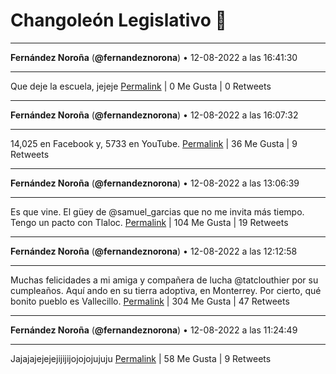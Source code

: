# Changoleón Legislativo 🙈
*****
**Fernández Noroña** (**@fernandeznorona**) • 12-08-2022 a las 16:41:30
*****
Que deje la escuela, jejeje
[Permalink](https://twitter.com/fernandeznorona/status/1558252368558374917) | 0 Me Gusta | 0 Retweets
*****
**Fernández Noroña** (**@fernandeznorona**) • 12-08-2022 a las 16:07:32
*****
14,025 en Facebook y, 5733 en YouTube.
[Permalink](https://twitter.com/fernandeznorona/status/1558243822848598018) | 36 Me Gusta | 9 Retweets
*****
**Fernández Noroña** (**@fernandeznorona**) • 12-08-2022 a las 13:06:39
*****
Es que vine. El güey de @samuel_garcias que no me invita más tiempo. Tengo un pacto con Tlaloc.
[Permalink](https://twitter.com/fernandeznorona/status/1558198301731590144) | 104 Me Gusta | 19 Retweets
*****
**Fernández Noroña** (**@fernandeznorona**) • 12-08-2022 a las 12:12:58
*****
Muchas felicidades a mi amiga y compañera de lucha @tatclouthier por su cumpleaños. Aquí ando en su tierra adoptiva, en Monterrey. Por cierto, qué bonito pueblo es Vallecillo.
[Permalink](https://twitter.com/fernandeznorona/status/1558184791534600193) | 304 Me Gusta | 47 Retweets
*****
**Fernández Noroña** (**@fernandeznorona**) • 12-08-2022 a las 11:24:49
*****
Jajajajejejejijijijojojojujuju
[Permalink](https://twitter.com/fernandeznorona/status/1558172672252473344) | 58 Me Gusta | 9 Retweets
